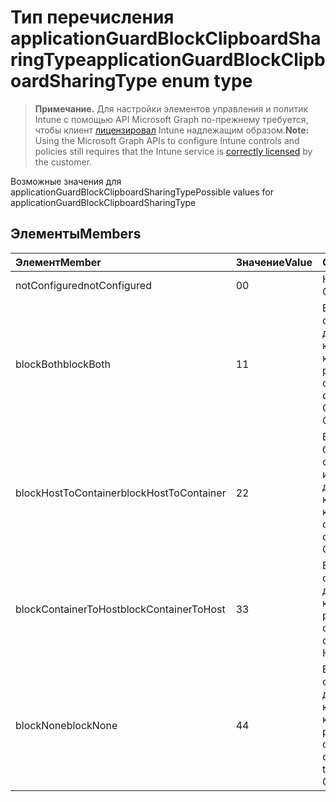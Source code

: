 # <a name="applicationguardblockclipboardsharingtype-enum-type"></a><span data-ttu-id="b9bf8-101">Тип перечисления applicationGuardBlockClipboardSharingType</span><span class="sxs-lookup"><span data-stu-id="b9bf8-101">applicationGuardBlockClipboardSharingType enum type</span></span>

> <span data-ttu-id="b9bf8-102">**Примечание.** Для настройки элементов управления и политик Intune с помощью API Microsoft Graph по-прежнему требуется, чтобы клиент [лицензировал](https://go.microsoft.com/fwlink/?linkid=839381) Intune надлежащим образом.</span><span class="sxs-lookup"><span data-stu-id="b9bf8-102">**Note:** Using the Microsoft Graph APIs to configure Intune controls and policies still requires that the Intune service is [correctly licensed](https://go.microsoft.com/fwlink/?linkid=839381) by the customer.</span></span>

<span data-ttu-id="b9bf8-103">Возможные значения для applicationGuardBlockClipboardSharingType</span><span class="sxs-lookup"><span data-stu-id="b9bf8-103">Possible values for applicationGuardBlockClipboardSharingType</span></span>
## <a name="members"></a><span data-ttu-id="b9bf8-104">Элементы</span><span class="sxs-lookup"><span data-stu-id="b9bf8-104">Members</span></span>
|<span data-ttu-id="b9bf8-105">Элемент</span><span class="sxs-lookup"><span data-stu-id="b9bf8-105">Member</span></span>|<span data-ttu-id="b9bf8-106">Значение</span><span class="sxs-lookup"><span data-stu-id="b9bf8-106">Value</span></span>|<span data-ttu-id="b9bf8-107">Описание</span><span class="sxs-lookup"><span data-stu-id="b9bf8-107">Description</span></span>|
|:---|:---|:---|
|<span data-ttu-id="b9bf8-108">notConfigured</span><span class="sxs-lookup"><span data-stu-id="b9bf8-108">notConfigured</span></span>|<span data-ttu-id="b9bf8-109">0</span><span class="sxs-lookup"><span data-stu-id="b9bf8-109">0</span></span>|<span data-ttu-id="b9bf8-110">Не настроен</span><span class="sxs-lookup"><span data-stu-id="b9bf8-110">Not Configured</span></span>|
|<span data-ttu-id="b9bf8-111">blockBoth</span><span class="sxs-lookup"><span data-stu-id="b9bf8-111">blockBoth</span></span>|<span data-ttu-id="b9bf8-112">1</span><span class="sxs-lookup"><span data-stu-id="b9bf8-112">1</span></span>|<span data-ttu-id="b9bf8-113">Буфер обмена блока совместный доступ к данным из узла в контейнер и из контейнера для размещения</span><span class="sxs-lookup"><span data-stu-id="b9bf8-113">Block clipboard to share data both from Host to Container and from Container to Host</span></span>|
|<span data-ttu-id="b9bf8-114">blockHostToContainer</span><span class="sxs-lookup"><span data-stu-id="b9bf8-114">blockHostToContainer</span></span>|<span data-ttu-id="b9bf8-115">2</span><span class="sxs-lookup"><span data-stu-id="b9bf8-115">2</span></span>|<span data-ttu-id="b9bf8-116">Буфер обмена блокировки для совместного использования данных из узла, который контейнера</span><span class="sxs-lookup"><span data-stu-id="b9bf8-116">Block clipboard to share data from Host to Container</span></span>|
|<span data-ttu-id="b9bf8-117">blockContainerToHost</span><span class="sxs-lookup"><span data-stu-id="b9bf8-117">blockContainerToHost</span></span>|<span data-ttu-id="b9bf8-118">3</span><span class="sxs-lookup"><span data-stu-id="b9bf8-118">3</span></span>|<span data-ttu-id="b9bf8-119">Буфер обмена блока совместный доступ к данным из контейнера для размещения</span><span class="sxs-lookup"><span data-stu-id="b9bf8-119">Block clipboard to share data from Container to Host</span></span>|
|<span data-ttu-id="b9bf8-120">blockNone</span><span class="sxs-lookup"><span data-stu-id="b9bf8-120">blockNone</span></span>|<span data-ttu-id="b9bf8-121">4</span><span class="sxs-lookup"><span data-stu-id="b9bf8-121">4</span></span>|<span data-ttu-id="b9bf8-122">Буфер обмена блока совместный доступ к данным из узла в контейнер, ни из контейнера для размещения</span><span class="sxs-lookup"><span data-stu-id="b9bf8-122">Block clipboard to share data neither from Host to Container nor from Container to Host</span></span>|



